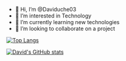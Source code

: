 - 👋 Hi, I’m @Daviduche03
- 👀 I’m interested in Technology
- 🌱 I’m currently learning new technologies
- 💞️ I’m looking to collaborate on a project


[![Top Langs](https://github-readme-stats-git-masterrstaa-rickstaa.vercel.app/api/top-langs/?username=daviduche03)](https://github.com/daviduche03/github-readme-stats)

[![David's GitHub stats](https://github-readme-stats.vercel.app/api/top-langs?username=daviduche03&hide=html&theme=algolia&show_icons=true)](https://github.com/daviduche03)
